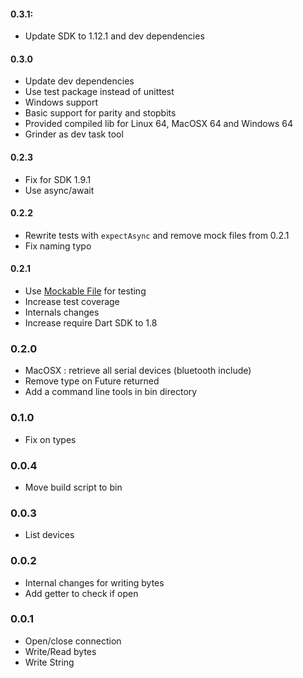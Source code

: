 #### 0.3.1:
  * Update SDK to 1.12.1 and dev dependencies

#### 0.3.0
  * Update dev dependencies
  * Use test package instead of unittest
  * Windows support
  * Basic support for parity and stopbits
  * Provided compiled lib for Linux 64, MacOSX 64 and Windows 64
  * Grinder as dev task tool

#### 0.2.3
  * Fix for SDK 1.9.1
  * Use async/await

#### 0.2.2
  * Rewrite tests with `expectAsync` and remove mock files from 0.2.1
  * Fix naming typo

#### 0.2.1
  * Use [Mockable File](https://pub.dartlang.org/packages/mockable_filesystem) for testing
  * Increase test coverage
  * Internals changes
  * Increase require Dart SDK to 1.8

### 0.2.0
  * MacOSX : retrieve all serial devices (bluetooth include)
  * Remove type on Future returned
  * Add a command line tools in bin directory

### 0.1.0
  * Fix on types

### 0.0.4
  * Move build script to bin

### 0.0.3
  * List devices

### 0.0.2
  * Internal changes for writing bytes
  * Add getter to check if open

### 0.0.1
  * Open/close connection
  * Write/Read bytes
  * Write String
